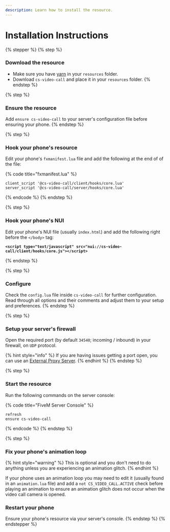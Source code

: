 ```yaml
---
description: Learn how to install the resource.
---
```


# Installation Instructions

{% stepper %}
{% step %}
### Download the resource

* Make sure you have [yarn](https://github.com/citizenfx/cfx-server-data/tree/master/resources/\[system]/\[builders]/yarn) in your `resources` folder.
* Download `cs-video-call` and place it in your `resources` folder.
{% endstep %}

{% step %}
### Ensure the resource

Add `ensure cs-video-call` to your server's configuration file before ensuring your phone.
{% endstep %}

{% step %}
### Hook your phone's resource

Edit your phone's `fxmanifest.lua` file and add the following at the end of of the file:

{% code title="fxmanifest.lua" %}
```
client_script '@cs-video-call/client/hooks/core.lua'
server_script '@cs-video-call/server/hooks/core.lua'
```
{% endcode %}
{% endstep %}

{% step %}
### Hook your phone's NUI

Edit your phone's NUI file (usually `index.html`) and add the following right before the `</body>` tag:

<pre><code><strong>&#x3C;script type="text/javascript" src="nui://cs-video-call/client/hooks/core.js">&#x3C;/script>
</strong></code></pre>
{% endstep %}

{% step %}
### Configure

Check the `config.lua` file inside `cs-video-call` for further configuration. Read through all options and their comments and adjust them to your setup and preferences.
{% endstep %}

{% step %}
### Setup your server's firewall

Open the required port (by default `34540`; incoming / inbound) in your firewall, on `UDP` protocol.

{% hint style="info" %}
If you are having issues getting a port open, you can use an [External Proxy Server](external-proxy-server.md).
{% endhint %}
{% endstep %}

{% step %}
### Start the resource

Run the following commands on the server console:

{% code title="FiveM Server Console" %}
```
refresh
ensure cs-video-call
```
{% endcode %}
{% endstep %}

{% step %}
### Fix your phone's animation loop

{% hint style="warning" %}
This is optional and you don't need to do anything unless you are experiencing an animation glitch.
{% endhint %}

If your phone uses an animation loop you may need to edit it (usually found in an `animation.lua` file) and add a `not CS_VIDEO_CALL.ACTIVE` check before playing an animation to ensure an animation glitch does not occur when the video call camera is opened.

### Restart your phone

Ensure your phone's resource via your server's console.
{% endstep %}
{% endstepper %}
